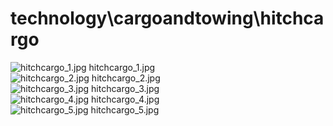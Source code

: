 <h1>technology\cargoandtowing\hitchcargo</h1>
<div class="container text-center">
<div class="row">
<div class="col col-lg-2 col-6">
<img src="https://media.evkx.net/multimedia/technology/cargoandtowing/hitchcargo/hitchcargo_1_xst.jpg" class="img-thumbnail" alt="hitchcargo_1.jpg">
hitchcargo_1.jpg
</div>
<div class="col col-lg-2 col-6">
<img src="https://media.evkx.net/multimedia/technology/cargoandtowing/hitchcargo/hitchcargo_2_xst.jpg" class="img-thumbnail" alt="hitchcargo_2.jpg">
hitchcargo_2.jpg
</div>
<div class="col col-lg-2 col-6">
<img src="https://media.evkx.net/multimedia/technology/cargoandtowing/hitchcargo/hitchcargo_3_xst.jpg" class="img-thumbnail" alt="hitchcargo_3.jpg">
hitchcargo_3.jpg
</div>
<div class="col col-lg-2 col-6">
<img src="https://media.evkx.net/multimedia/technology/cargoandtowing/hitchcargo/hitchcargo_4_xst.jpg" class="img-thumbnail" alt="hitchcargo_4.jpg">
hitchcargo_4.jpg
</div>
<div class="col col-lg-2 col-6">
<img src="https://media.evkx.net/multimedia/technology/cargoandtowing/hitchcargo/hitchcargo_5_xst.jpg" class="img-thumbnail" alt="hitchcargo_5.jpg">
hitchcargo_5.jpg
</div>
</div>
</div>
